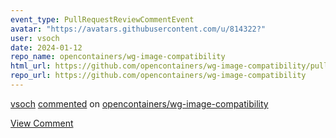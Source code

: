 ```yaml
---
event_type: PullRequestReviewCommentEvent
avatar: "https://avatars.githubusercontent.com/u/814322?"
user: vsoch
date: 2024-01-12
repo_name: opencontainers/wg-image-compatibility
html_url: https://github.com/opencontainers/wg-image-compatibility/pull/6#discussion_r1450862255
repo_url: https://github.com/opencontainers/wg-image-compatibility
---
```


<a href='https://github.com/vsoch' target='_blank'>vsoch</a> <a href='https://github.com/opencontainers/wg-image-compatibility/pull/6#discussion_r1450862255' target='_blank'>commented</a> on <a href='https://github.com/opencontainers/wg-image-compatibility' target='_blank'>opencontainers/wg-image-compatibility</a>

<a href='https://github.com/opencontainers/wg-image-compatibility/pull/6#discussion_r1450862255' target='_blank'>View Comment</a>